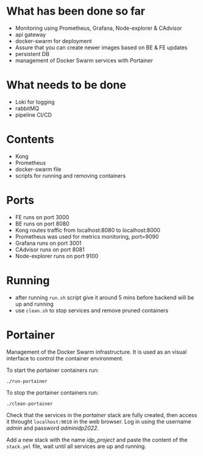 # What has been done so far
- Monitoring using Prometheus, Grafana, Node-explorer & CAdvisor
- api gateway
- docker-swarm for deployment
- Assure that you can create newer images based on BE & FE updates
- persistent DB
- management of Docker Swarm services with Portainer

# What needs to be done
- Loki for logging
- rabbitMQ
- pipeline CI/CD
# Contents
- Kong
- Prometheus
- docker-swarm file
- scripts for running and removing containers

# Ports
- FE runs on port 3000
- BE runs on port 8080
- Kong routes traffic from localhost:8080 to localhost:8000
- Prometheus was used for metrics monitoring, port=9090
- Grafana runs on port 3001
- CAdvisor runs on port 8081
- Node-explorer runs on port 9100

# Running
- after running `run.sh` script give it around 5 mins before backend will be up and running
- use `clean.sh` to stop services and remove pruned containers

# Portainer
Management of the Docker Swarm infrastructure. It is used as an visual interface to control the container environment.

To start the portainer containers run:
```
./run-portainer
```

To stop the portainer containers run:
```
./clean-portainer
```

Check that the services in the *portainer* stack are fully created, then access it throught `localhost:9010` in the web browser. Log in using the username *admin* and password *adminidp2022*.

Add a new stack with the name *idp_project* and paste the content of the `stack.yml` file, wait until all services are up and running.
